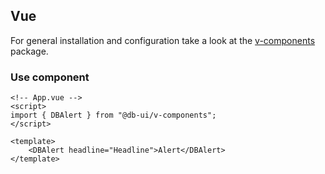 ## Vue

For general installation and configuration take a look at the [v-components](https://www.npmjs.com/package/@db-ui/v-components) package.

### Use component

```vue App.vue
<!-- App.vue -->
<script>
import { DBAlert } from "@db-ui/v-components";
</script>

<template>
	<DBAlert headline="Headline">Alert</DBAlert>
</template>
```
